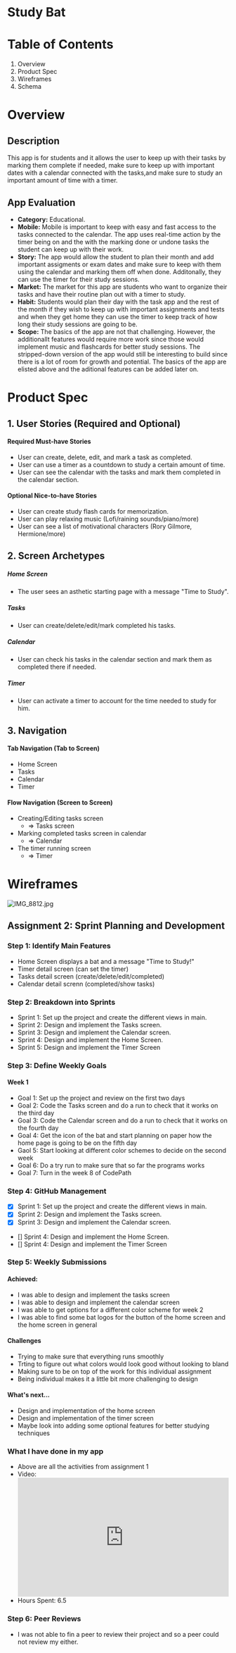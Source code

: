 # Study Bat
# Table of Contents
1. Overview
2. Product Spec
3. Wireframes
4. Schema

# Overview
## Description
This app is for students and it allows the user to keep up with their tasks by marking them complete if needed, make sure to keep up with important dates with a calendar connected with the tasks,and make sure to study an important amount of time with a timer.

## App Evaluation

   - **Category:** Educational.
   - **Mobile:** Mobile is important to keep with easy and fast access to the tasks connected to the calendar. The app uses real-time action by the timer being on and the with the marking done or undone tasks the student can keep up with their work.
   - **Story:** The app would allow the student to plan their month and add important assigments or exam dates and make sure to keep with them using the calendar and marking them off when done. Additonally, they can use the timer for their study sessions.
   - **Market:** The market for this app are students who want to organize their tasks and have their routine plan out with a timer to study. 
   - **Habit:** Students would plan their day with the task app and the rest of the month if they wish to keep up with important assignments and tests and when they get home they can use the timer to keep track of how long their study sessions are going to be.
   - **Scope:** The basics of the app are not that challenging. However, the additionallt features would require more work since those would implement music and flashcards for better study sessions. The stripped-down version of the app would still be interesting to build since there is a lot of room for growth and potential. The basics of the app are elisted above and the aditional features can be added later on.

# Product Spec

## 1. User Stories (Required and Optional)

#### Required Must-have Stories

- User can create, delete, edit, and mark a task as completed.
- User can use a timer as a countdown to study a certain amount of time.
- User can see the calendar with the tasks and mark them completed in the calendar section.

#### Optional Nice-to-have Stories

- User can create study flash cards for memorization.
- User can play relaxing music (Lofi/raining sounds/piano/more)
- User can see a list of motivational characters (Rory Gilmore, Hermione/more)

## 2. Screen Archetypes
##### Home Screen
- The user sees an asthetic starting page with a message "Time to Study".
##### Tasks
- User can create/delete/edit/mark completed his tasks.
##### Calendar
- User can check his tasks in the calendar section and mark them as completed there if needed.
##### Timer
- User can activate a timer to account for the time needed to study for him.

## 3. Navigation
#### Tab Navigation (Tab to Screen)

- Home Screen
- Tasks
- Calendar
- Timer

#### Flow Navigation (Screen to Screen)

- Creating/Editing tasks screen
    - =>  Tasks screen
- Marking completed tasks screen in calendar
    - =>  Calendar
- The timer running screen
    - =>  Timer

# Wireframes
![IMG_8812.jpg](https://hackmd.io/_uploads/SJxITLv76.jpg)

## Assignment 2: Sprint Planning and Development

### Step 1: Identify Main Features


- Home Screen displays a bat and a message "Time to Study!"
- Timer detail screen (can set the timer)
- Tasks detail screen (create/delete/edit/completed)
- Calendar detail screnn (completed/show tasks)

### Step 2: Breakdown into Sprints

- Sprint 1: Set up the project and create the different views in main.
- Sprint 2: Design and implement the Tasks screen.
- Sprint 3: Design and implement the Calendar screen.
- Sprint 4: Design and implement the Home Screen.
- Sprint 5: Design and implement the Timer Screen

### Step 3: Define Weekly Goals
#### Week 1
- Goal 1: Set up the project and review on the first two days
- Goal 2: Code the Tasks screen and do a run to check that it works on the third day
- Goal 3: Code the Calendar screen and do a run to check that it works on the fourth day
- Goal 4: Get the icon of the bat and start planning on paper how the home page is going to be on the fifth day
- Gaol 5: Start looking at different color schemes to decide on the second week
- Goal 6: Do a try run to make sure that so far the programs works
- Goal 7: Turn in the week 8 of CodePath


### Step 4: GitHub Management
- [x] Sprint 1: Set up the project and create the different views in main.
- [x] Sprint 2: Design and implement the Tasks screen.
- [x] Sprint 3: Design and implement the Calendar screen.
- [] Sprint 4: Design and implement the Home Screen.
- [] Sprint 4: Design and implement the Timer Screen

### Step 5: Weekly Submissions
#### Achieved: 
- I was able to design and implement the tasks screen
- I was able to design and implement the calendar screen
- I was able to get options for a different color scheme for week 2
- I was able to find some bat logos for the button of the home screen and the home screen in general

#### Challenges
- Trying to make sure that everything runs smoothly 
- Trting to figure out what colors would look good without looking to bland
- Making sure to be on top of the work for this individual assignment 
- Being individual makes it a little bit more challenging to design

#### What's next...
- Design and implementation of the home screen
- Design and implementation of the timer screen
- Maybe look into adding some optional features for better studying techniques 

### What I have done in my app
- Above are all the activities from assignment 1
- Video: <div style="position: relative; padding-bottom: 56.25%; height: 0;"><iframe src="https://www.loom.com/embed/92bcc321a0a9437f8945d5768f051620?sid=fedceb3e-556c-46d9-b3fd-0fc493caccac" frameborder="0" webkitallowfullscreen mozallowfullscreen allowfullscreen style="position: absolute; top: 0; left: 0; width: 100%; height: 100%;"></iframe></div>
- Hours Spent: 6.5


### Step 6: Peer Reviews
- I was not able to fin a peer to review their project and so a peer could not review my either.
